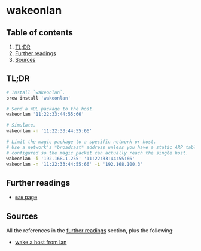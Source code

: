 # wakeonlan

## Table of contents <!-- omit in toc -->

1. [TL;DR](#tldr)
1. [Further readings](#further-readings)
1. [Sources](#sources)

## TL;DR

```sh
# Install `wakeonlan`.
brew install 'wakeonlan'

# Send a WOL package to the host.
wakeonlan '11:22:33:44:55:66'

# Simulate.
wakeonlan -n '11:22:33:44:55:66'

# Limit the magic package to a specific network or host.
# Use a network's *broadcast* address unless you have a static ARP table
# configured so the magic packet can actually reach the single host.
wakeonlan -i '192.168.1.255' '11:22:33:44:55:66'
wakeonlan -n '11:22:33:44:55:66' -i '192.168.100.3'
```

## Further readings

- [`man` page][man page]

## Sources

All the references in the [further readings] section, plus the following:

- [wake a host from lan]

<!-- project's references -->
<!-- internal references -->

[further readings]: #further-readings

[wake a host from lan]: wake%20a%20host%20from%20lan.md

<!-- external references -->

[man page]: https://www.unix.com/man-page/debian/1/WAKEONLAN/
